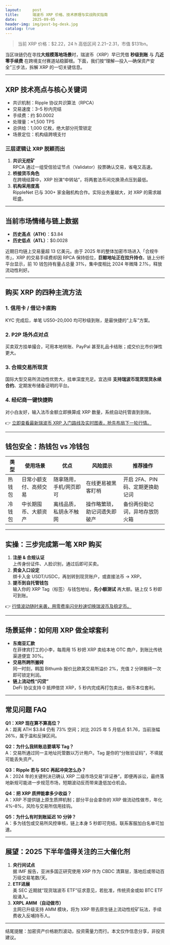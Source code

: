 ```yaml
---
layout:     post
title:      瑞波币 XRP 价格、技术原理与实战购买指南
date:       2025-09-05
header-img: img/post-bg-desk.jpg
catalog: true
---
```


> 当前 XRP 价格：$2.22，24 h 高低区间 $2.21-$2.31，市值 $131bn。  

当区块链仍在寻找**大规模落地场景**时，瑞波币（XRP）早已凭借 **秒级到账** 与 **几近零手续费** 在跨境支付赛道站稳脚根。下面，我们按“理解—投入—确保资产安全”三步法，拆解 XRP 的一切关键信息。

---

## XRP 技术亮点与核心关键词

- 共识机制：Ripple 协议共识算法（RPCA）  
- 交易速度：3–5 秒内完结  
- 手续费：约 $0.0002  
- 处理量：≈1,500 TPS  
- 总供给：1,000 亿枚，绝大部分托管锁定  
- 场景定位：机构级跨境支付

### 三层逻辑让 XRP 脱颖而出

1. **共识无挖矿**  
   RPCA 通过一组受信验证节点（Validator）投票确认交易，省电又高速。  
2. **桥接货币角色**  
   在跨境结算中，XRP 扮演“中转站”，将两套法币间兑换滑点压到最低。  
3. **机构采用度高**  
   RippleNet 已与 300+ 家金融机构合作。实际业务量越大，对 XRP 的需求越旺盛。

---

## 当前市场情绪与链上数据

- **历史高点（ATH）**：$3.84  
- **历史低点（ATL）**：$0.0028  

近期日均链上交易量超 13 亿美元。由于 2025 年的整体加密市场进入「合规牛市」，XRP 的交易手续费却因 RPCA 保持低位，**巨鲸地址正在拉升持仓**。链上分析平台显示，前 10 钱包持有量占总量 31%，集中度相比 2024 年微降 2.1%，释放流动性利好。

---

## 购买 XRP 的四种主流方法

### 1. 信用卡 / 借记卡直购  
KYC 完成后，单笔 US$50–$20,000 均可秒级到账，是最快捷的“上车”方案。

### 2. P2P 场外点对点  
买卖双方挂单撮合，可用本地转账、PayPal 甚至礼品卡结账；成交价比市价弹性更大。

### 3. 合规交易所现货  
国际大型交易所流动性优势大，挂单深度充足。宜选择 **支持瑞波币现货现货永续合约**、定期发布储备证明的平台。

### 4. 经纪商一键快捷购  
对小白友好，输入法币金额立即换算成 XRP 数量，系统自动托管直到到账。

👉 [立即查看最新瑞波币 XRP 入门路线及实时图表，抢先布局下一轮行情。](https://okxdog.com/)

---

## 钱包安全：热钱包 vs 冷钱包

| 类型 | 使用场景 | 优点 | 风险提示 | 推荐操作 |
|---|---|---|---|---|
| 热钱包 | 日常小额支付、高频交易 | 随拿随用，手机/网页即可 | 在线更易被黑客盯梢 | 开启 2FA、PIN 码、定期更换助记词 |
| 冷钱包 | 中长期囤币、大额资产 | 离线品质，私钥永不触网 | 操作略繁琐，助记词遗失即破产 | 备份两份助记词，异地存放防火箱 |

---

## 实操：三步完成第一笔 XRP 购买

1. **注册 & 合规认证**  
   上传身份证件、人脸识别，通过后即可买卖。  
2. **资金入口设定**  
   绑卡入金 USDT/USDC，再划转到现货账户，或直接法币 → XRP。  
3. **提币到自托管钱包**  
   输入你的 XRP Tag（标签）与钱包地址，**先小额测试** 再大额。链上仅 5 秒即可到账。

👉 [行情波动随时来袭，用零费率闪兑秒速切换瑞波币及稳定币。](https://okxdog.com/)

---

## 场景延伸：如何用 XRP 做全球套利

- **东南亚汇款**  
  在菲律宾打工的小李，每周用 15 秒把 XRP 卖给本地 OTC 商户，到账比传统渠道便宜 30%。  
- **交易所跨所搬砖**  
  同一时刻，韩国 Bithumb 报价比欧美交易所溢价 2%，充值 2 分钟搬砖一次即可锁定利润。  
- **链上流动性“闪贷”**  
  DeFi 协议支持 0 抵押借贷 XRP，5 秒内完成再打包卖出，做币本位套利。

---

## 常见问题 FAQ

**Q1：XRP 现在算不算高位？**  
A：距离 ATH $3.84 仍有 73% 空间；对比 2025 年 5 月低点 $1.76，当前涨幅 26%，属于温和反弹区间。

**Q2：为什么我转账总要填写 Tag？**  
A：交易所通过同一主地址托管数以万计用户。Tag 是你的“分账验证码”，不填就可能丢失资产。

**Q3：Ripple 若与 SEC 再起冲突怎么办？**  
A：2024 年的关键判决已确认 XRP 二级市场交易“非证券”。即便再诉讼，最终落地新规可能进一步规范市场，短期波动反而带来逢低加仓机会。

**Q4：把 XRP 质押能拿多少收益？**  
A：XRP 不提供链上原生质押机制；部分平台会拿你的 XRP 做流动性做市，年化 4%–8%，风险与交易所信用挂钩。

**Q5：为什么有时到账延迟 10 分钟？**  
A：多为钱包或交易所风控审核，链上本身 5 秒即可完结。联系客服加白名单可加速。

---

## 展望：2025 下半年值得关注的三大催化剂

1. **央行间试点**  
   据 IMF 报告，亚洲多国正研究使用 XRP 作为 CBDC 清算层，落地后或带动百万级交易笔数/天。  
2. **ETF进展**  
   美 SEC 近期就“现货瑞波币 ETF”征求意见，若批准，传统资金或如 BTC ETF 般涌入。  
3. **XRPL AMM（自动做市）**  
   主网已升级支持 AMM 模块，将为 XRP 带去原生链上流动性挖矿玩法，手续费收入反哺持币人。

---

结尾提醒：加密资产价格剧烈波动，投资需量力而行。本文仅作信息分享，非投资建议。